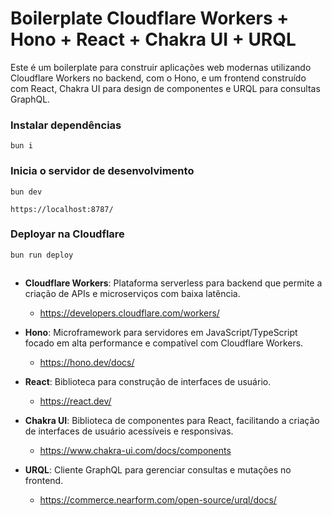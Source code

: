 # Boilerplate Cloudflare Workers + Hono + React + Chakra UI + URQL

Este é um boilerplate para construir aplicações web modernas utilizando Cloudflare Workers no backend, com o Hono, e um frontend construído com React, Chakra UI para design de componentes e URQL para consultas GraphQL.

### Instalar dependências
```
bun i
```  

### Inicia o servidor de desenvolvimento
```
bun dev

https://localhost:8787/
```  

### Deployar na Cloudflare
```
bun run deploy
```  

##

- **Cloudflare Workers**: Plataforma serverless para backend que permite a criação de APIs e microserviços com baixa latência.
    - https://developers.cloudflare.com/workers/

- **Hono**: Microframework para servidores em JavaScript/TypeScript focado em alta performance e compatível com Cloudflare Workers.
    - https://hono.dev/docs/

- **React**: Biblioteca para construção de interfaces de usuário.
    - https://react.dev/

- **Chakra UI**: Biblioteca de componentes para React, facilitando a criação de interfaces de usuário acessíveis e responsivas.
    - https://www.chakra-ui.com/docs/components

- **URQL**: Cliente GraphQL para gerenciar consultas e mutações no frontend.
    - https://commerce.nearform.com/open-source/urql/docs/

